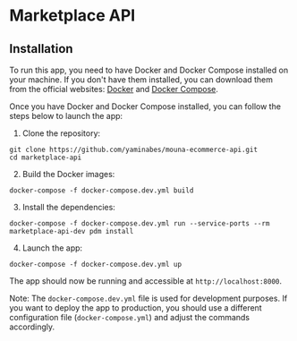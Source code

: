 # Marketplace API

## Installation

To run this app, you need to have Docker and Docker Compose installed on your machine. If you don't have them installed, you can download them from the official websites: [Docker](https://www.docker.com/) and [Docker Compose](https://docs.docker.com/compose/).

Once you have Docker and Docker Compose installed, you can follow the steps below to launch the app:

1. Clone the repository:
```shell
git clone https://github.com/yaminabes/mouna-ecommerce-api.git
cd marketplace-api
```

2. Build the Docker images:
```shell
docker-compose -f docker-compose.dev.yml build
```

3. Install the dependencies:
```shell
docker-compose -f docker-compose.dev.yml run --service-ports --rm marketplace-api-dev pdm install
```

4. Launch the app:
```shell
docker-compose -f docker-compose.dev.yml up
```


The app should now be running and accessible at `http://localhost:8000`.

Note: The `docker-compose.dev.yml` file is used for development purposes. If you want to deploy the app to production, you should use a different configuration file (`docker-compose.yml`) and adjust the commands accordingly.
